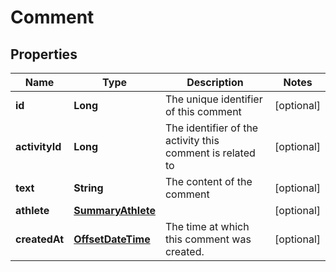 # Comment

## Properties
Name | Type | Description | Notes
------------ | ------------- | ------------- | -------------
**id** | **Long** | The unique identifier of this comment |  [optional]
**activityId** | **Long** | The identifier of the activity this comment is related to |  [optional]
**text** | **String** | The content of the comment |  [optional]
**athlete** | [**SummaryAthlete**](SummaryAthlete.md) |  |  [optional]
**createdAt** | [**OffsetDateTime**](OffsetDateTime.md) | The time at which this comment was created. |  [optional]
